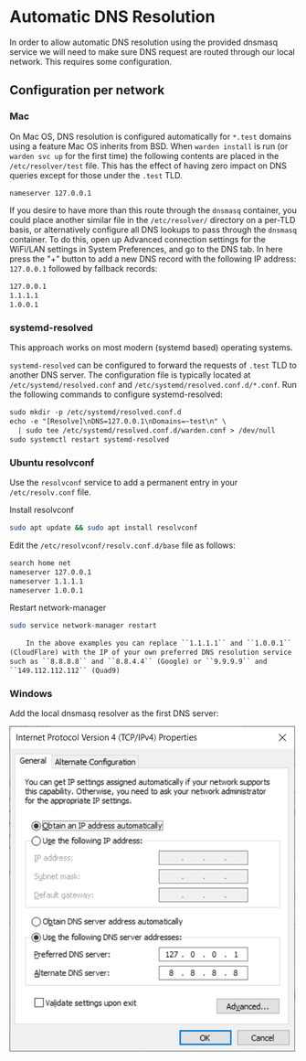 # Automatic DNS Resolution

In order to allow automatic DNS resolution using the provided dnsmasq service we will need to make sure DNS request are routed through our local network.
This requires some configuration.

## Configuration per network

### Mac

On Mac OS, DNS resolution is configured automatically for `*.test` domains using a feature Mac OS inherits from BSD. When `warden install` is run (or `warden svc up` for the first time) the following contents are placed in the `/etc/resolver/test` file. This has the effect of having zero impact on DNS queries except for those under the `.test` TLD.

```
nameserver 127.0.0.1
```

If you desire to have more than this route through the `dnsmasq` container, you could place another similar file in the `/etc/resolver/` directory on a per-TLD basis, or alternatively configure all DNS lookups to pass through the `dnsmasq` container. To do this, open up Advanced connection settings for the WiFi/LAN settings in System Preferences, and go to the DNS tab. In here press the "+" button to add a new DNS record with the following IP address: `127.0.0.1` followed by fallback records:

```text
127.0.0.1
1.1.1.1
1.0.0.1
```

### systemd-resolved

This approach works on most modern (systemd based) operating systems.

`systemd-resolved` can be configured to forward the requests of `.test` TLD to another DNS server. The configuration file is typically located at `/etc/systemd/resolved.conf` and `/etc/systemd/resolved.conf.d/*.conf`. Run the following commands to configure systemd-resolved:

    sudo mkdir -p /etc/systemd/resolved.conf.d
    echo -e "[Resolve]\nDNS=127.0.0.1\nDomains=~test\n" \
      | sudo tee /etc/systemd/resolved.conf.d/warden.conf > /dev/null
    sudo systemctl restart systemd-resolved

### Ubuntu resolvconf

Use the `resolvconf` service to add a permanent entry in your `/etc/resolv.conf` file.

Install resolvconf

```bash
sudo apt update && sudo apt install resolvconf
```

Edit the `/etc/resolvconf/resolv.conf.d/base` file as follows:

```text
search home net
nameserver 127.0.0.1
nameserver 1.1.1.1
nameserver 1.0.0.1
```

Restart network-manager

```bash
sudo service network-manager restart
```

```{note}
    In the above examples you can replace ``1.1.1.1`` and ``1.0.0.1`` (CloudFlare) with the IP of your own preferred DNS resolution service such as ``8.8.8.8`` and ``8.8.4.4`` (Google) or ``9.9.9.9`` and ``149.112.112.112`` (Quad9)
```

### Windows

Add the local dnsmasq resolver as the first DNS server:

![Windows DNS Configuration](screenshots/123906280-8a09c400-d97c-11eb-9558-cb513f89e4c3.png)
